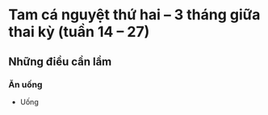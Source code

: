 # Tam cá nguyệt thứ hai – 3 tháng giữa thai kỳ (tuần 14 – 27)
## Những điều cần lầm
### Ăn uống
- Uống 
